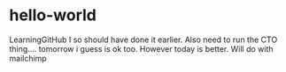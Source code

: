 # hello-world
LearningGitHub
I so should have done it earlier.
Also need to run the CTO thing.... tomorrow i guess is ok too. However today is better.
Will do with mailchimp

